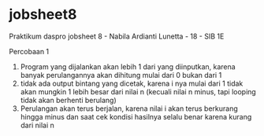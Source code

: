 # jobsheet8
Praktikum daspro jobsheet 8 - Nabila Ardianti Lunetta - 18 - SIB 1E

Percobaan 1
1. Program yang dijalankan akan lebih 1 dari yang diinputkan, karena banyak perulangannya akan dihitung mulai dari 0 bukan dari 1
2. tidak ada output bintang yang dicetak, karena i nya mulai dari 1 tidak akan mungkin 1 lebih besar dari nilai n (kecuali nilai n minus, tapi looping tidak akan berhenti berulang)
3. Perulangan akan terus berjalan, karena nilai i akan terus berkurang hingga minus dan saat cek kondisi hasilnya selalu benar karena kurang dari nilai n

